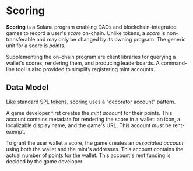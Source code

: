 # Scoring

**Scoring** is a Solana program enabling DAOs and blockchain-integrated games to
record a user's *score* on-chain. Unlike tokens, a *score* is non-transferable
and may only be changed by its owning program. The generic unit for a score is
*points*.

Supplementing the on-chain program are client libraries for querying a wallet's
scores, rendering them, and producing leaderboards. A command-line tool is also
provided to simplify registering mint accounts.

## Data Model

Like standard [SPL tokens](https://spl.solana.com/token), scoring uses a
"decorator account" pattern.

A game developer first creates the *mint account* for their points. This account
contains metadata for rendering the score in a wallet: an icon, a localizable
display name, and the game's URL. This account *must* be rent-exempt.

To grant the user wallet a score, the game creates an *associated account* using
both the wallet and the mint's addresses. This account contains the actual
number of points for the wallet. This account's rent funding is decided by the
game developer.